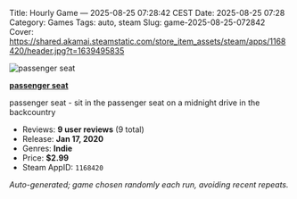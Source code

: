 Title: Hourly Game — 2025-08-25 07:28:42 CEST
Date: 2025-08-25 07:28
Category: Games
Tags: auto, steam
Slug: game-2025-08-25-072842
Cover: https://shared.akamai.steamstatic.com/store_item_assets/steam/apps/1168420/header.jpg?t=1639495835

![passenger seat](https://shared.akamai.steamstatic.com/store_item_assets/steam/apps/1168420/header.jpg?t=1639495835)

**[passenger seat](https://store.steampowered.com/app/1168420/)**

passenger seat - sit in the passenger seat on a midnight drive in the backcountry

- Reviews: **9 user reviews** (9 total)
- Release: **Jan 17, 2020**
- Genres: **Indie**
- Price: **$2.99**
- Steam AppID: `1168420`

*Auto-generated; game chosen randomly each run, avoiding recent repeats.*
